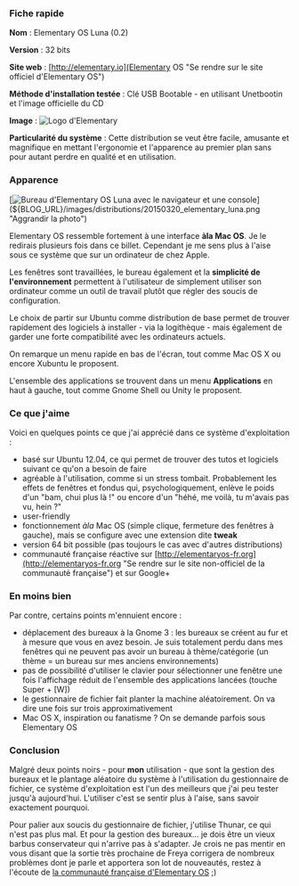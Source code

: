 ### Fiche rapide

**Nom** : Elementary OS Luna (0.2)

**Version** : 32 bits

**Site web** : [http://elementary.io](Elementary OS "Se rendre sur le site officiel d'Elementary OS")

**Méthode d'installation testée** : Clé USB Bootable - en utilisant Unetbootin et l'image officielle du CD

**Image** : ![Logo d'Elementary](${BLOG_URL}/images/logos/elementary.png "Logo d'Elementary")

**Particularité du système** : Cette distribution se veut être facile, amusante et magnifique en mettant l'ergonomie et l'apparence au premier plan sans pour autant perdre en qualité et en utilisation.

### Apparence

[![Bureau d'Elementary OS Luna avec le navigateur et une console](${BLOG_URL}/images/distributions/20150320_elementary_luna-490.png)](${BLOG_URL}/images/distributions/20150320_elementary_luna.png "Aggrandir la photo")

Elementary OS ressemble fortement à une interface **àla Mac OS**. Je le redirais plusieurs fois dans ce billet. Cependant je me sens plus à l'aise sous ce système que sur un ordinateur de chez Apple.

Les fenêtres sont travaillées, le bureau également et la **simplicité de l'environnement** permettent à l'utilisateur de simplement utiliser son ordinateur comme un outil de travail plutôt que régler des soucis de configuration.

Le choix de partir sur Ubuntu comme distribution de base permet de trouver rapidement des logiciels à installer - via la logithèque - mais également de garder une forte compatibilité avec les ordinateurs actuels.

On remarque un  menu rapide en bas de l'écran, tout comme Mac OS X ou encore Xubuntu le proposent.

L'ensemble des applications se trouvent dans un menu **Applications** en haut à gauche, tout comme Gnome Shell ou Unity le proposent.

### Ce que j'aime

Voici en quelques points ce que j'ai apprécié dans ce système d'exploitation : 

  * basé sur Ubuntu 12.04, ce qui permet de trouver des tutos et logiciels suivant ce qu'on a besoin de faire
  * agréable à l'utilisation, comme si un stress tombait. Probablement les effets de fenêtres et fondus qui, psychologiquement, enlève le poids d'un "bam, chui plus là !" ou encore d'un "héhé, me voilà, tu m'avais pas vu, hein ?"
  * user-friendly
  * fonctionnement *àla* Mac OS (simple clique, fermeture des fenêtres à gauche), mais se configure avec une extension dite **tweak**
  * version 64 bit possible (pas toujours le cas avec d'autres distributions)
  * communauté française réactive sur [http://elementaryos-fr.org](http://elementaryos-fr.org "Se rendre sur le site non-officiel de la communauté française") et sur Google+

### En moins bien

Par contre, certains points m'ennuient encore : 

  * déplacement des bureaux à la Gnome 3 : les bureaux se créent au fur et à mesure que vous en avez besoin. Je suis totalement perdu dans mes fenêtres qui ne peuvent pas avoir un bureau à thème/catégorie (un thème = un bureau sur mes anciens environnements)
  * pas de possibilité d'utiliser le clavier pour sélectionner une fenêtre une fois l'affichage réduit de l'ensemble des applications lancées (touche Super + [W])
  * le gestionnaire de fichier fait planter la machine aléatoirement. On va dire une fois sur trois approximativement
  * Mac OS X, inspiration ou fanatisme ? On se demande parfois sous Elementary OS

### Conclusion

Malgré deux points noirs - pour **mon** utilisation - que sont la gestion des bureaux et le plantage aléatoire du système à l'utilisation du gestionnaire de fichier, ce système d'exploitation est l'un des meilleurs que j'ai peu tester jusqu'à aujourd'hui. L'utiliser c'est se sentir plus à l'aise, sans savoir exactement pourquoi.

Pour palier aux soucis du gestionnaire de fichier, j'utilise Thunar, ce qui n'est pas plus mal.
Et pour la gestion des bureaux… je dois être un vieux barbus conservateur qui n'arrive pas à s'adapter. Je crois ne pas mentir en vous disant que la sortie très prochaine de Freya corrigera de nombreux problèmes dont je parle et apportera son lot de nouveautés, restez à l'écoute de [la communauté française d'Elementary OS](http://elementaryos-fr.org "Se rendre sur le site non-officiel de la communauté française") ;)
